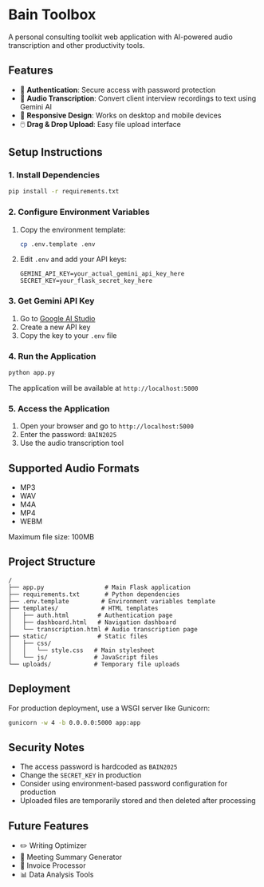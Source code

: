 # Bain Toolbox

A personal consulting toolkit web application with AI-powered audio transcription and other productivity tools.

## Features

- 🔐 **Authentication**: Secure access with password protection
- 🎤 **Audio Transcription**: Convert client interview recordings to text using Gemini AI
- 📱 **Responsive Design**: Works on desktop and mobile devices
- 🖱️ **Drag & Drop Upload**: Easy file upload interface

## Setup Instructions

### 1. Install Dependencies

```bash
pip install -r requirements.txt
```

### 2. Configure Environment Variables

1. Copy the environment template:
   ```bash
   cp .env.template .env
   ```

2. Edit `.env` and add your API keys:
   ```
   GEMINI_API_KEY=your_actual_gemini_api_key_here
   SECRET_KEY=your_flask_secret_key_here
   ```

### 3. Get Gemini API Key

1. Go to [Google AI Studio](https://makersuite.google.com/app/apikey)
2. Create a new API key
3. Copy the key to your `.env` file

### 4. Run the Application

```bash
python app.py
```

The application will be available at `http://localhost:5000`

### 5. Access the Application

1. Open your browser and go to `http://localhost:5000`
2. Enter the password: `BAIN2025`
3. Use the audio transcription tool

## Supported Audio Formats

- MP3
- WAV
- M4A
- MP4
- WEBM

Maximum file size: 100MB

## Project Structure

```
/
├── app.py                 # Main Flask application
├── requirements.txt       # Python dependencies
├── .env.template         # Environment variables template
├── templates/            # HTML templates
│   ├── auth.html        # Authentication page
│   ├── dashboard.html   # Navigation dashboard
│   └── transcription.html # Audio transcription page
├── static/              # Static files
│   ├── css/
│   │   └── style.css   # Main stylesheet
│   └── js/             # JavaScript files
└── uploads/            # Temporary file uploads
```

## Deployment

For production deployment, use a WSGI server like Gunicorn:

```bash
gunicorn -w 4 -b 0.0.0.0:5000 app:app
```

## Security Notes

- The access password is hardcoded as `BAIN2025`
- Change the `SECRET_KEY` in production
- Consider using environment-based password configuration for production
- Uploaded files are temporarily stored and then deleted after processing

## Future Features

- ✏️ Writing Optimizer
- 📄 Meeting Summary Generator
- 🧾 Invoice Processor
- 📊 Data Analysis Tools
